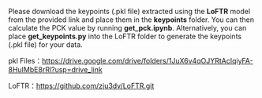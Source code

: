 Please download the keypoints (.pkl file) extracted using the **LoFTR** model from the provided link and place them in the **keypoints** folder. You can then calculate the PCK value by running **get_pck.ipynb**. Alternatively, you can place **get_keypoints.py** into the LoFTR folder to generate the keypoints (.pkl file) for your data.

pkl Files：https://drive.google.com/drive/folders/1JuX6v4qOJYRtAcIqiyFA-8HuIMbE8rRl?usp=drive_link

LoFTR：https://github.com/zju3dv/LoFTR.git

